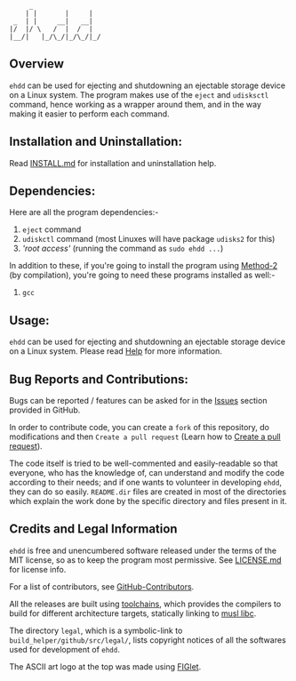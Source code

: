 ```
     _
    | |       |     |
 _  | |     __|   __|
|/  |/ \   /  |  /  |
|__/|   |_/\_/|_/\_/|_/

```

## Overview

`ehdd` can be used for ejecting and shutdowning an ejectable storage device on a Linux system. The program makes use of the `eject` and `udisksctl` command, hence working as a wrapper around them, and in the way making it easier to perform each command.

## Installation and Uninstallation:

Read [INSTALL.md](./INSTALL.md) for installation and uninstallation help.

## Dependencies:

Here are all the program dependencies:-
  1. ```eject``` command
  2. ```udiskctl``` command (most Linuxes will have package `udisks2` for this)
  3. _'root access'_ (running the command as `sudo ehdd ...`)

In addition to these, if you're going to install the program using [Method-2](./INSTALL.md#method-2) (by compilation), you're going to need these programs installed as well:-
  1. ```gcc```

## Usage:

`ehdd` can be used for ejecting and shutdowning an ejectable storage device on a Linux system. Please read [Help](./HELP.md) for more information.

## Bug Reports and Contributions:

Bugs can be reported / features can be asked for in the [Issues](https://github.com/lakshayrohila/ehdd/issues) section provided in GitHub.

In order to contribute code, you can create a `fork` of this repository, do modifications and then `Create a pull request` (Learn how to [Create a pull request](https://docs.github.com/en/pull-requests/collaborating-with-pull-requests/proposing-changes-to-your-work-with-pull-requests/creating-a-pull-request)).

The code itself is tried to be well-commented and easily-readable so that everyone, who has the knowledge of, can understand and modify the code according to their needs; and if one wants to volunteer in developing `ehdd`, they can do so easily. `README.dir` files are created in most of the directories which explain the work done by the specific directory and files present in it.

## Credits and Legal Information

`ehdd` is free and unencumbered software released under the terms of the MIT license, so as to keep the program most permissive. See [LICENSE.md](LICENSE.md) for license info.

For a list of contributors, see [GitHub-Contributors](https://github.com/lakshayrohila/ehdd/graphs/contributors).

All the releases are built using [toolchains](https://github.com/dimkr/toolchains), which provides the compilers to build for different architecture targets, statically linking to [musl libc](https://musl.libc.org/).

The directory `legal`, which is a symbolic-link to `build_helper/github/src/legal/`, lists copyright notices of all the softwares used for development of `ehdd`.

The ASCII art logo at the top was made using [FIGlet](https://www.figlet.org/).

